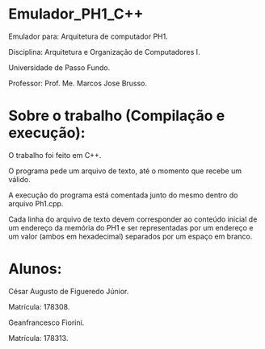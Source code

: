 # Emulador_PH1_C++

Emulador para: Arquitetura de computador PH1.

Disciplina: Arquitetura e Organização de Computadores I.

Universidade de Passo Fundo.

Professor: Prof. Me. Marcos Jose Brusso.

# Sobre o trabalho (Compilação e execução):

O trabalho foi feito em C++.

O programa pede um arquivo de texto, até o momento que recebe um válido.

A execução do programa está comentada junto do mesmo dentro do arquivo Ph1.cpp.

Cada linha do arquivo de texto devem corresponder ao conteúdo inicial de um endereço da memória do PH1 e ser representadas por um endereço e um valor (ambos em hexadecimal) separados por um espaço em branco.

# Alunos:

César Augusto de Figueredo Júnior.

Matrícula: 178308.


Geanfrancesco Fiorini.

Matrícula: 178313.


